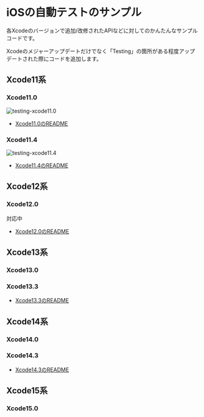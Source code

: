 # iOSの自動テストのサンプル
各Xcodeのバージョンで追加/改修されたAPIなどに対してのかんたんなサンプルコードです。

Xcodeのメジャーアップデートだけでなく「Testing」の箇所がある程度アップデートされた際にコードを追加します。

## Xcode11系
### Xcode11.0
![testing-xcode11.0](https://github.com/tarappo/ios_test_sample_code/workflows/testing-xcode11.0/badge.svg)

 - [Xcode11.0のREADME](Samples/Xcode11.0/README.md)

### Xcode11.4
![testing-xcode11.4](https://github.com/tarappo/ios_test_sample_code/workflows/testing-xcode11.4/badge.svg)

 - [Xcode11.4のREADME](Samples/Xcode11.4/README.md)


## Xcode12系
### Xcode12.0
対応中

 - [Xcode12.0のREADME](Samples/Xcode12.0/README.md)

## Xcode13系
### Xcode13.0

### Xcode13.3

 - [Xcode13.3のREADME](Samples/Xcode13.3/README.md)

## Xcode14系
### Xcode14.0


### Xcode14.3
 - [Xcode14.3のREADME](Samples/Xcode14.3/README.md)


## Xcode15系
### Xcode15.0